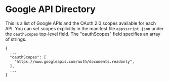 # Google API Directory

This is a list of Google APIs and the  OAuth 2.0 scopes available for each API. You can set scopes explicitly in the manifest file `appsscript.json` under the `oauthScopes` top-level field. The "oauthScopes" field specifies an array of strings.

```
{
  ...
  "oauthScopes": [
    "https://www.googleapis.com/auth/documents.readonly",
  ],
  ...
}
```
